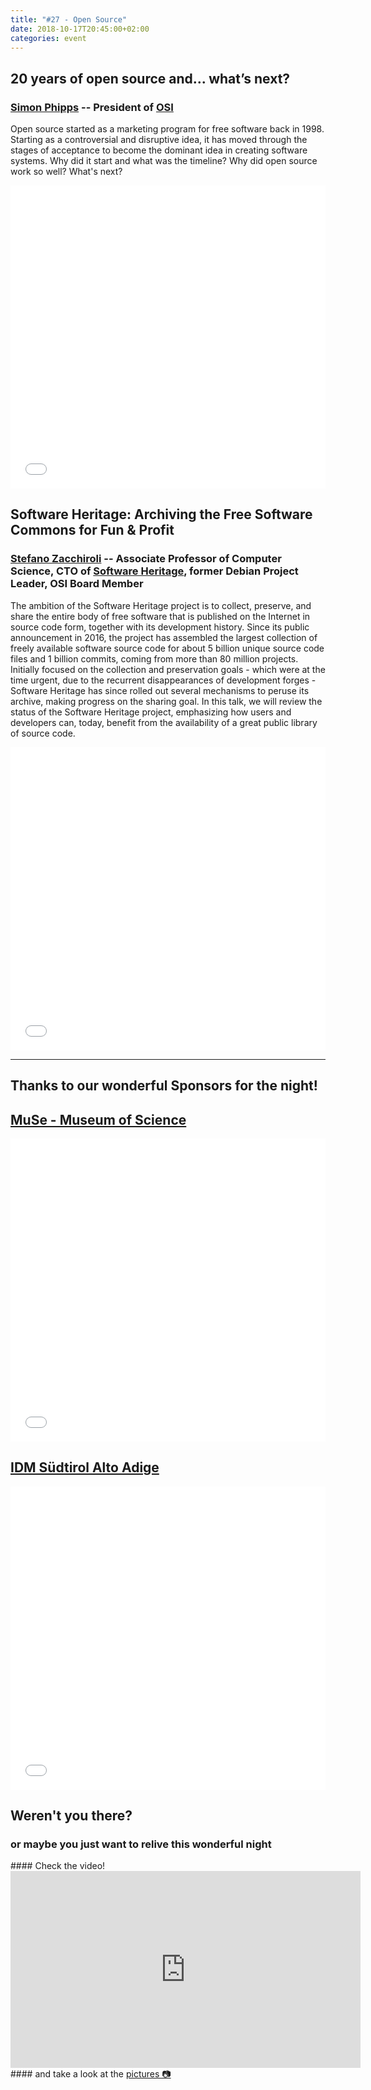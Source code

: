 ```yaml
---
title: "#27 - Open Source"
date: 2018-10-17T20:45:00+02:00
categories: event
---
```


## 20 years of open source and... what’s next?

### [Simon Phipps](<//en.wikipedia.org/wiki/Simon_Phipps_(programmer)>) -- President of [OSI](//opensource.org)

Open source started as a marketing program for free software back in 1998. Starting as a controversial and disruptive idea, it has moved through the stages of acceptance to become the dominant idea in creating software systems. Why did it start and what was the timeline? Why did open source work so well? What's next?

<iframe src="//www.slideshare.net/slideshow/embed_code/key/h7AaxRSRz22RW9" width="100%" height="485" frameborder="0" marginwidth="0" marginheight="0" scrolling="no" allowfullscreen> </iframe>

## Software Heritage: Archiving the Free Software Commons for Fun & Profit

### [Stefano Zacchiroli](//en.wikipedia.org/wiki/Stefano_Zacchiroli) -- Associate Professor of Computer Science, CTO of [Software Heritage](//www.softwareheritage.org/), former Debian Project Leader, OSI Board Member

The ambition of the Software Heritage project is to collect, preserve, and share the entire body of free software that is published on the Internet in source code form, together with its development history. Since its public announcement in 2016, the project has assembled the largest collection of freely available software source code for about 5 billion unique source code files and 1 billion commits, coming from more than 80 million projects.
Initially focused on the collection and preservation goals - which were at the time urgent, due to the recurrent disappearances of development forges - Software Heritage has since rolled out several mechanisms to peruse its archive, making progress on the sharing goal.
In this talk, we will review the status of the Software Heritage project, emphasizing how users and developers can, today, benefit from the availability of a great public library of source code.

<iframe src="//www.slideshare.net/slideshow/embed_code/key/3u5dC2Vuec39ur" width="100%" height="485" frameborder="0" marginwidth="0" marginheight="0" scrolling="no" allowfullscreen> </iframe>

---

## Thanks to our wonderful Sponsors for the night!

## [MuSe - Museum of Science](//muse.it)

<iframe src="//www.slideshare.net/slideshow/embed_code/key/3R482xkgJEmlHX" width="100%" height="485" frameborder="0" marginwidth="0" marginheight="0" scrolling="no" allowfullscreen> </iframe>

## [IDM Südtirol Alto Adige](//www.idm-suedtirol.com)

<iframe src="//www.slideshare.net/slideshow/embed_code/key/w87wP1pKnASQo4" width="100%" height="485" frameborder="0" marginwidth="0" marginheight="0" scrolling="no" allowfullscreen> </iframe>

## Weren't you there?

### or maybe you just want to relive this wonderful night

<section class="fb-links">
#### Check the video!
<iframe width="560" height="315" src="https://www.youtube.com/embed/3th6hOjceNc?start=1170" frameborder="0" allow="accelerometer; autoplay; clipboard-write; encrypted-media; gyroscope; picture-in-picture" allowfullscreen></iframe>#### and take a look at the <a id="fb_photo_album" class="btn-facebook" target="_blank" href="//bit.ly/ST27-pics">pictures &#128247;</a>
</section>
